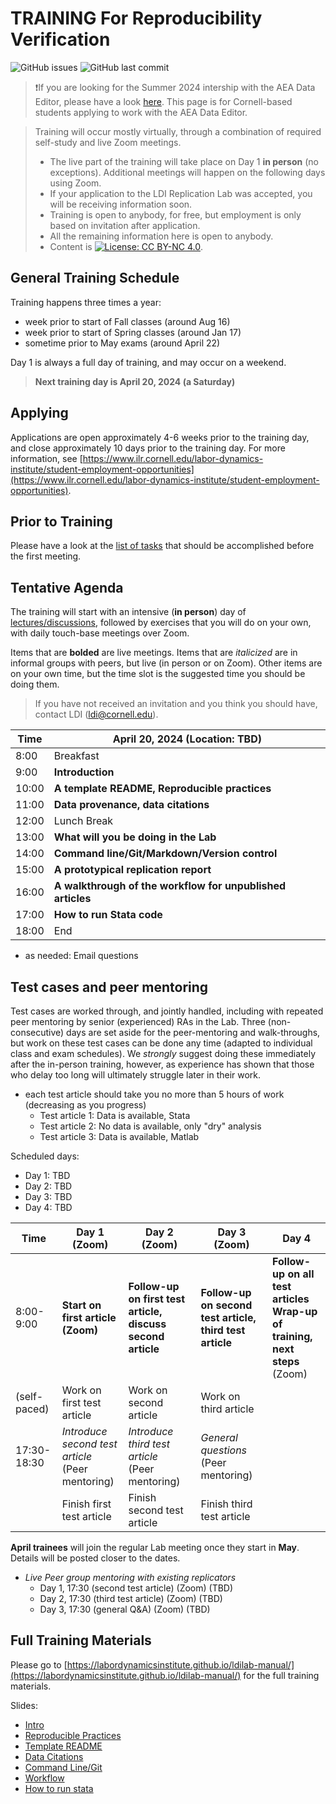 TRAINING For Reproducibility Verification
=========================================


![GitHub issues](https://img.shields.io/github/issues-raw/labordynamicsinstitute/replicability-training.svg?style=flat) ![GitHub last commit](https://img.shields.io/github/last-commit/labordynamicsinstitute/replicability-training.svg?style=flat)


> ❗If you are looking for the Summer 2024 intership with the AEA Data Editor, please have a look [here](https://aeadataeditor.github.io/projects/project5). This page is for Cornell-based students applying to work with the AEA Data Editor.

> Training will occur mostly virtually, through a combination of required self-study and live Zoom meetings. 
> - The live part of the training will take place on Day 1 **in person** (no exceptions). Additional meetings will happen on the following days using Zoom.
> - If your application to the LDI Replication Lab was accepted,  you will be receiving information soon.
> - Training is open to anybody, for free, but employment is only based on invitation after application.
> - All the remaining information here is open to anybody. 
> - Content is [![License: CC BY-NC 4.0](https://licensebuttons.net/l/by-nc/4.0/80x15.png)](https://creativecommons.org/licenses/by-nc/4.0/).

## General Training Schedule

Training happens three times a year:

- week prior to start of Fall classes (around Aug 16)
- week prior to start of Spring classes (around Jan 17)
- sometime prior to May exams (around April 22)

Day 1 is always a full day of training, and may occur on a weekend.

> **Next training day is April 20, 2024 (a Saturday)**

## Applying 

Applications are open  approximately 4-6 weeks prior to the training day, and close approximately 10 days prior to the training day. For more information, see [https://www.ilr.cornell.edu/labor-dynamics-institute/student-employment-opportunities](https://www.ilr.cornell.edu/labor-dynamics-institute/student-employment-opportunities).

## Prior to Training


Please have a look at the [list of tasks](https://labordynamicsinstitute.github.io/ldilab-manual/02-02-pre-training-tasks.html) that should be accomplished before the first meeting. 

## Tentative Agenda

The training will start with an intensive (**in person**) day of [lectures/discussions](https://labordynamicsinstitute.github.io/replicability-training-presentation/#1), followed by exercises that you will do on your own, with daily touch-base meetings over Zoom.


Items that are **bolded** are live meetings. Items that are *italicized* are in informal groups with peers, but live (in person or on Zoom). Other items are on your own time, but the time slot is the suggested time you should be doing them. 

> If you have not received an invitation and you think you should have, contact LDI (ldi@cornell.edu).

| Time  |  April 20, 2024     (Location: TBD)                           |
|-------|-----------------------------------------------------------|
|  8:00 | Breakfast  |
|  9:00 |  **Introduction**      |
| 10:00 |  **A template README, Reproducible practices**                     |
| 11:00 | **Data provenance, data citations**  |
| 12:00 |  Lunch Break                                               |
| 13:00 |  **What will you be doing in the Lab**                    |
| 14:00 |  **Command line/Git/Markdown/Version control**                    |
| 15:00 |  **A prototypical replication report**                        |
| 16:00 | **A walkthrough of the workflow for unpublished articles**|
| 17:00 | **How to run Stata code** |
| 18:00 | End                           |



- as needed: Email questions

## Test cases and peer mentoring

Test cases are worked through, and jointly handled, including with repeated peer mentoring by senior (experienced) RAs in the Lab. Three (non-consecutive) days are set aside for the peer-mentoring and walk-throughs, but work on these test cases can be done any time (adapted to individual class and exam schedules). We *strongly* suggest doing these immediately after the in-person training, however, as experience has shown that those who delay too long will ultimately struggle later in their work.

- each test article should take you no more than 5 hours of work (decreasing as you progress)
  - Test article 1: Data is available, Stata
  - Test article 2: No data is available, only "dry" analysis
  - Test article 3: Data is available, Matlab
 
Scheduled days:

- Day 1: TBD
- Day 2: TBD
- Day 3: TBD
- Day 4: TBD


| Time     | Day 1 (Zoom)                 |  Day 2 (Zoom)                    | Day 3 (Zoom)                            | Day 4 |
|----------|-----------------------------------|---------------------------------------|----------------------------------------|----------------------------------------|
| 8:00-9:00     | **Start on first article (Zoom)** | **Follow-up on first test article, discuss second article**   |  **Follow-up on second test article, third test article**  | **Follow-up on all test articles**<br>**Wrap-up of training, next steps** (Zoom) | 
| (self-paced)| Work on first test article     | Work on second article                | Work on third article
| 17:30- 18:30    | *Introduce second test article* <br>(Peer mentoring) | *Introduce third test article*<br/> (Peer mentoring) |  *General questions*<br/> (Peer mentoring)  |  |
|          | Finish first test article           |  Finish second test article         |  Finish third test article    ||                                   

**April trainees** will join the regular Lab meeting once they start in **May**. Details will be posted closer to the dates.

- *Live Peer group mentoring with existing replicators*
  - Day 1, 17:30 (second test article) (Zoom) (TBD)
  - Day 2, 17:30 (third test article) (Zoom) (TBD)
  - Day 3, 17:30 (general Q&A) (Zoom) (TBD)

Full Training Materials
----------------------

Please go to [https://labordynamicsinstitute.github.io/ldilab-manual/](https://labordynamicsinstitute.github.io/ldilab-manual/) for the full training materials.



Slides:
- [Intro](https://labordynamicsinstitute.github.io/replicability-training-presentation/#1)
- [Reproducible Practices](https://labordynamicsinstitute.github.io/replicability-training-presentation/part1a.html#1)
- [Template README](https://labordynamicsinstitute.github.io/replicability-training-presentation/part1b.html#1)
- [Data Citations](https://labordynamicsinstitute.github.io/replicability-training-presentation/part2.html#1)
- [Command Line/Git](https://labordynamicsinstitute.github.io/replicability-training-presentation/part4.html#(1))
- [Workflow](https://labordynamicsinstitute.github.io/ldilab-manual/11-00-jira-workflow.html)
- [How to run stata](https://labordynamicsinstitute.github.io/replicability-training-presentation/part5.html)
